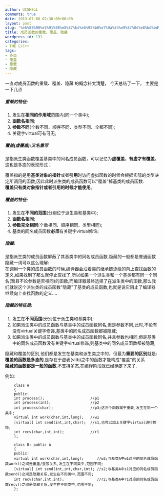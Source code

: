 ```yaml
---
author: UCSHELL
comments: true
date: 2013-07-08 02:30:00+00:00
layout: post
slug: '%e6%88%90%e5%91%98%e5%87%bd%e6%95%b0%e7%9a%84%e9%87%8d%e8%bd%bd%e3%80%81%e8%a6%86%e7%9b%96%e3%80%81%e9%9a%90%e8%97%8f'
title: 成员函数的重载、覆盖、隐藏
wordpress_id: 131
categories:
- THE C/C++
tags:
- 多态
- 覆盖
- 重载
- 隐藏
---
```


一直对成员函数的重载、覆盖、隐藏 的概念补太清楚， 今天总结了一下， 主要是一下几点


 
##### 重载的特征:
1. 发生在**相同的作用域**范围内(同一个类中);  
2. **函数名相同**;  
3. **参数不同**(个数不同、顺序不同、类型不同、全都不同);  
4. 关键字virtual可有可无;  
 

##### 覆盖(虚覆盖):又名重写 

是指派生类函数覆盖基类中的同名成员函数，可以记忆为**虚覆盖**，**有虚才有覆盖**。这也是多态的表现形式；  

覆盖指的是用**基类对象**的**指针**或者**引用**时访问虚拟函数的时候会根据实际的类型决定所调用的函数,因此此时派生类的成员函数可以"覆盖"掉基类的成员函数.  
**覆盖只有类对象指针或者引用的时候才能使用**。

##### 覆盖的特征:
1. 发生在**不同的范围**(分别位于派生类和基类中);
2. **函数名相同**;
3. **参数完全相同**(个数相同、顺序相同、类型相同);
4. 基类的同名成员函数**必须**有关键字virtual修饰;
   

##### 隐藏:

是指派生类的成员函数屏蔽了其基类中的同名成员函数,隐藏的一般都是普通函数  
隐藏一词可以这么理解:  
在调用一个类的成员函数的时候,编译器会沿着类的继承链逐级的向上查找函数的定义,如果找到了那么就停止查找了,所以如果一个派生类和一个基类都有同一个同名(暂且不论参数是否相同)的函数,而编译器最终选择了在派生类中的函数,那么我们就说这个派生类的成员函数"隐藏"了基类的成员函数,也就是说它阻止了编译器继续向上查找函数的定义....

##### 隐藏的特征是:
1. 发生在**不同范围**(分别位于派生类和基类中);
2. 如果派生类中的成员函数与基类中的成员函数同名,但是参数不同,此时,不论有没有virtual关键字修饰,基类中的同名成员函数都被隐藏;
3. 如果派生类中的成员函数与基类中的成员函数同名,并且参数也相同,但是基类中的同名成员函数没有关键字virtual修饰,则基类中的同名成员函数都被隐藏;
 

隐藏和覆盖的区别,他们都是发生在基类和派生类之中的，但最为**重要的区别**就是:  
**覆盖的函数是多态的**,是存在于虚表(vltb)之中的函数才能构成"覆盖"的关系  
**隐藏的函数都是一般的函数**,不支持多态,在编译阶段就已经确定下来了.
   
例如:

    
	    class A 
	    { 
	    public: 
		int process();                     //p1 
		int process(int);                  //p2 
		int process(char);                 //p3;这三个函数属于重载,发生在同一个类中; 
		virtual int work(char,int,long);   //w1 
		[virtual] int send(int,int,char);  //s1,也可以加上关键字virtual进行修饰; 
		int recv(char,int,int);	           //r1 
	    };
	    
	    class B: public A 
	    { 
	    public: 
		virtual int work(char,int,long);      //w2;与基类A中w1对应的同名成员函数work()之间是覆盖/重写关系,发生在不同类中,范围不同; 
		[virtual] int send(int,int,char,int); //s2;与基类A中s1对应的同名成员函数send()之间是隐藏关系,发生在不同类中,范围不同; 
		int recv(char,int,int);               //r2;与基类A中r1对应的同名成员函数recv()之间是隐藏关系,发生在不同类中,范围不同; 
	    };


